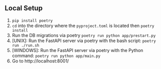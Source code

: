 ## Local Setup

1. `pip install poetry`
1. `cd` into the directory where the `pyproject.toml` is located then `poetry install`
1. Run the DB migrations via poetry `poetry run python app/prestart.py`
1. [UNIX]: Run the FastAPI server via poetry with the bash script: `poetry run ./run.sh`
1. [WINDOWS]: Run the FastAPI server via poetry with the Python command: `poetry run python app/main.py`
1. Go to http://localhost:8001/
